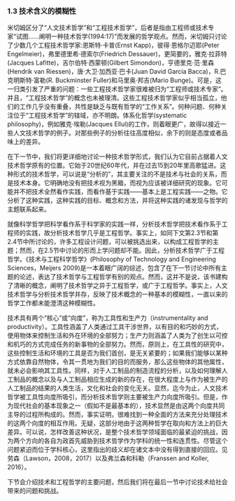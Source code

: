 ### 1.3 技术含义的模糊性

米切姆区分了“人文技术哲学”和“工程技术哲学”，后者是指由工程师或技术专家“试图……阐明一种技术哲学(1994:17)”而发展的哲学观点。然而，米切姆只讨论了少数几个工程技术哲学家:恩斯特·卡普(Ernst Kapp)，彼得·恩格尔迈耶(Peter Engelmeier)，弗里德里希·德索尔(Friedrich Dessauer)，更简要的，雅克·拉菲特(Jacques Lafitte)，吉尔伯特·西蒙顿(Gilbert Simondon)，亨德里克·范·里森(Hendrik van Riessen)，唐·大卫·加西亚·巴卡(Juan David García Bacca)，R.巴克明斯特·富勒(R. Buckminster Fuller)和马里奥·邦吉(Mario Bunge)。可是，这一归类引发了严重的问题：一些工程技术哲学家很难被归为“工程师或技术专家”。并且，“工程技术哲学”的概念也未被理清。这些工程技术哲学家似乎相当孤立，他们的工作几乎没有重叠，共性是缺乏与既有哲学的“工作关系”。何种问题、何种关注位于“工程技术哲学”的辖域，亦不明朗。体系化哲学(systematic philosophy)，例如雅克·埃勒(Jacques Ellul)的工作，则着眼更广，故得以接近一些人文技术哲学的例子。对那些例子的分析往往高度相似，余下的则是态度或者品味上的差异。

在下一节中，我们将更详细地讨论一种技术哲学形式，我们认为它目前占据着人文技术哲学原有的位置。它始于20世纪60年代，并在过去15到20年里高歌猛进。这种形式的技术哲学，可以说是“分析的”，其主要关注的不是技术与社会的关系，而是技术本身。它明确地没有把技术视为黑箱，而视为应该被详细研究的现象。它可能并不把技术全然看作实践，而看作基于实践——基本上是工程实践——之物。它分析了这种实践，这种实践的目标、概念和方法，并将这种实践的诸发现与哲学的主题联系起来。

就像科学哲学把科学看作系于科学家的实践一样，分析技术哲学把技术看作系于工程师的实践，故分析技术哲学几乎是工程哲学。事实上，如同下文第2.3节和第2.4节中所讨论的，许多工程设计问题，可以被挑选出来，以构成工程哲学的主题；然而，在2.5节中讨论的形而上学问题却不能。因此，分析技术哲学广于工程哲学。《技术与工程科学哲学》(Philosophy of Technology and Engineering Sciences，Meijers 2009)是一本着眼广阔的综述，包含了在下一节讨论中所有主题的论述，表达了技术哲学与工程哲学有别的观点。然而，这并不是说，该书建构了清晰的概念，阐明了技术哲学之异于工程哲学，或广于工程哲学。事实上，人文技术哲学与分析技术哲学并存，反映了技术概念的一种基本的模糊性，一直以来的哲学工作都未能澄清这种模糊性。

技术具有两个“核心”或“向度”，称为工具性和生产力（instrumentality and productivity）。工具性涵盖了人类通过工具干涉世界，以有目的和巧妙的方式，使用物体来控制生活和外在环境的全部努力；生产力则涵盖了人类为了创生以可控和机巧的方式完成任务的新事物的全部努力。然而，原则上，在工具性的研究中，这些控制生活和环境的工具是否为我们首创，是无关紧要的；如果我们能够以某种方式依靠自然物体，令其一贯地为我们的目的而服务，那么这些物体的其他属性，就未必会影响其工具性。同样，对于人工制品的制造流程的分析，以及如何理解人工制品的概念以及与人工制品相应生成的新的存在，在很大程度上与作为被生产的人工制品的结果的人类生活，文化和社会的变化无关。显然，迄今为止，人文技术哲学被工具性向度所吸引，而分析技术哲学则主要被生产力向度所吸引。但是，作为现代社会的基本现象之一（假如不是最基本的），技术显然是由这两个向度共同主导的过程所构成的。然而，事实证明，很难找到一种全面的方法来充分处理技术的这两个向度的相互作用。无疑，这部分地由于这两种哲学在取向和方法上的巨大差异。可以说，怎样改善这种状况，是整个技术哲学领域面临的最紧迫的挑战，因为两个方向的各自为政首先威胁到技术哲学作为学科的统一性和连贯性。尽管这个问题紧迫而位于学科核心，这里指出的歧义却在诸文本中没有得到直接的回应。见劳森（Lawson，2008，2017）以及弗兰森和科勒（Franssen and Koller, 2016）。

下节会介绍技术和工程哲学的主要问题，然后我们将在最后一节中讨论技术给社会带来的问题和挑战。
